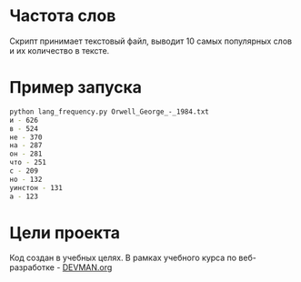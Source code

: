 # Частота слов

Скрипт принимает текстовый файл, выводит 10 самых популярных слов и их количество в тексте.

# Пример запуска
```bash
python lang_frequency.py Orwell_George_-_1984.txt
и - 626
в - 524
не - 370
на - 287
он - 281
что - 251
с - 209
но - 132
уинстон - 131
а - 123
```

# Цели проекта
Код создан в учебных целях. В рамках учебного курса по веб-разработке - [DEVMAN.org](https://devman.org)
